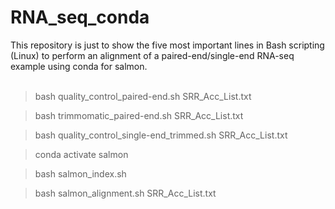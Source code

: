 # RNA_seq_conda
This repository is just to show the five most important lines in Bash scripting (Linux) to perform an alignment of a paired-end/single-end RNA-seq example using conda for salmon. 
<br><br>

> bash quality_control_paired-end.sh SRR_Acc_List.txt

> bash trimmomatic_paired-end.sh SRR_Acc_List.txt

> bash quality_control_single-end_trimmed.sh SRR_Acc_List.txt

> conda activate salmon

> bash salmon_index.sh

> bash salmon_alignment.sh SRR_Acc_List.txt






